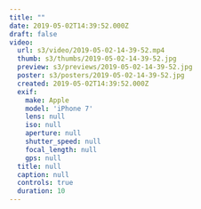 ```yaml
---
title: ""
date: 2019-05-02T14:39:52.000Z
draft: false
video:
  url: s3/video/2019-05-02-14-39-52.mp4
  thumb: s3/thumbs/2019-05-02-14-39-52.jpg
  preview: s3/previews/2019-05-02-14-39-52.jpg
  poster: s3/posters/2019-05-02-14-39-52.jpg
  created: 2019-05-02T14:39:52.000Z
  exif:
    make: Apple
    model: 'iPhone 7'
    lens: null
    iso: null
    aperture: null
    shutter_speed: null
    focal_length: null
    gps: null
  title: null
  caption: null
  controls: true
  duration: 10
---
```


